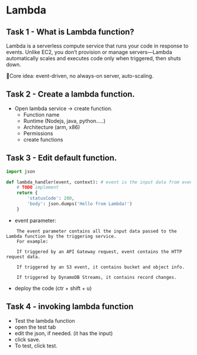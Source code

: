 # Lambda

## Task 1 - What is Lambda function?

Lambda is a serverless compute service that runs your code in response to events.
Unlike EC2, you don’t provision or manage servers—Lambda automatically scales and executes code only when triggered, then shuts down.

🎯Core idea: event-driven, no always-on server, auto-scaling.

## Task 2 - Create a lambda function.

- Open lambda service -> create function.
    - Function name
    - Runtime (Nodejs, java, python.....)
    - Architecture (arm, x86)
    - Permissions
    - create functions

## Task 3 - Edit default function.

```python
import json

def lambda_handler(event, context): # event is the input data from event and context is the meta data
    # TODO implement
    return {
        'statusCode': 200,
        'body': json.dumps('Hello from Lambda!')
    }
```

- event parameter:

```text
    The event parameter contains all the input data passed to the Lambda function by the triggering service.
    For example:

    If triggered by an API Gateway request, event contains the HTTP request data.

    If triggered by an S3 event, it contains bucket and object info.

    If triggered by DynamoDB Streams, it contains record changes.
```

- deploy the code (ctr + shift + u)

## Task 4 - invoking lambda function

- Test the lambda function
- open the test tab
- edit the json, if needed. (it has the input)
- click save.
- To test, click test.

